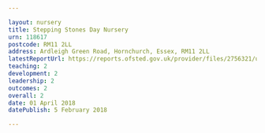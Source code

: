 ```yaml
---

layout: nursery
title: Stepping Stones Day Nursery
urn: 118617
postcode: RM11 2LL
address: Ardleigh Green Road, Hornchurch, Essex, RM11 2LL
latestReportUrl: https://reports.ofsted.gov.uk/provider/files/2756321/urn/118617.pdf
teaching: 2
development: 2
leadership: 2
outcomes: 2
overall: 2
date: 01 April 2018 
datePublish: 5 February 2018

---
```

